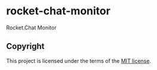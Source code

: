 # rocket-chat-monitor
Rocket.Chat Monitor

## Copyright
This project is licensed under the terms of the [MIT license](/LICENSE).